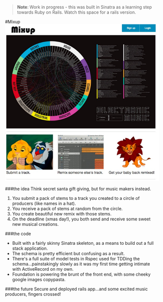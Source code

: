 > **Note**: Work in progress - this was built in Sinatra as a learning step towards Ruby on Rails. Watch this space for a rails version.

#Mixup
![homepage screenshot](public/images/homepage_screenshot.jpg)

###the idea
Think secret santa gift giving, but for music makers instead.

1. You submit a pack of stems to a track you created to a circle of producers (like names in a hat).
2. You receive a pack of stems at random from the circle.
3. You create beautiful new remix with those stems.
4. On the deadline (xmas day!), you both send and receive some sweet new musical creations.

###the code
* Built with a fairly skinny Sinatra skeleton, as a means to build out a full stack application.
* The schema is pretty efficient but confusing as a result.
* There's a full suite of model tests in Rspec used for TDDing the schema...painstakingly slowly as it was my first time getting intimate with ActiveRecord on my own.
* Foundation is powering the brunt of the front end, with some cheeky google images copypasta.

###the future
Secure and deployed rails app...and some excited music producers, fingers crossed!
